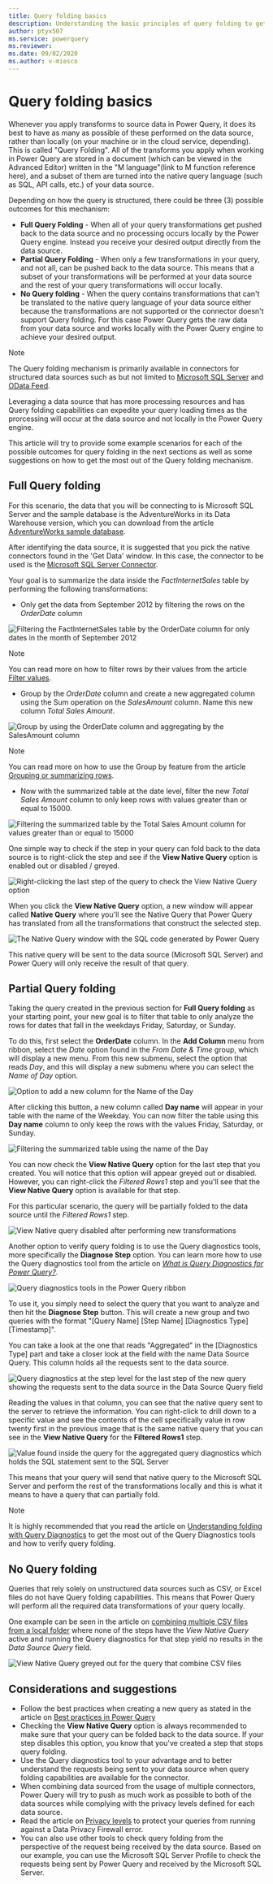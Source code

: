 ```yaml
---
title: Query folding basics
description: Understanding the basic principles of query folding to get the most out of your Power Query experience and optimize your queries.
author: ptyx507
ms.service: powerquery
ms.reviewer: 
ms.date: 09/02/2020
ms.author: v-miesco
---
```

# Query folding basics

Whenever you apply transforms to source data in Power Query, it does its best to have as many as possible of these performed on the data source, rather than locally (on your machine or in the cloud service, depending). This is called "Query Folding". All of the transforms you apply when working in Power Query are stored in a document (which can be viewed in the Advanced Editor) written in the "M language"(link to M function reference here), and a subset of them are turned into the native query language (such as SQL, API calls, etc.) of your data source.

Depending on how the query is structured, there could be three (3) possible outcomes for this mechanism:
* **Full Query Folding** - When all of your query transformations get pushed back to the data source and no processing occurs locally by the Power Query engine. Instead you receive your desired output directly from the data source.
* **Partial Query Folding** - When only a few transformations in your query, and not all, can be pushed back to the data source. This means that a subset of your transformations will be performed at your data source and the rest of your query transformations will occur locally.
* **No Query folding** -  When the query contains transformations that can't be translated to the native query language of your data source either because the transformations are not supported or the connector doesn't support Query folding. For this case Power Query gets the raw data from your data source and works locally with the Power Query engine to achieve your desired output.

>[!NOTE]
>The Query folding mechanism is primarily available in connectors for structured data sources such as but not limited to [Microsoft SQL Server](Connectors/sqlserver.md) and [OData Feed](Connectors/odatafeed.md). 
>
>Leveraging a data source that has more processing resources and has Query folding capabilities can expedite your query loading times as the prorcessing will occur at the data source and not locally in the Power Query engine.

This article will try to provide some example scenarios for each of the possible outcomes for query folding in the next sections as well as some suggestions on how to get the most out of the Query folding mechanism.

## Full Query folding

For this scenario, the data that you will be connecting to is Microsoft SQL Server and the sample database is the AdventureWorks in its Data Warehouse version, which you can download from the article [AdventureWorks sample database](https://docs.microsoft.com/sql/samples/adventureworks-install-configure).

After identifying the data source, it is suggested that you pick the native connectors found in the 'Get Data' window. In this case, the connector to be used is the [Microsoft SQL Server Connector](Connectors/SQLServer.md).

Your goal is to summarize the data inside the *FactInternetSales* table by performing the following transformations:

* Only get the data from September 2012 by filtering the rows on the *OrderDate* column

![Filtering the FactInternetSales table by the OrderDate column for only dates in the month of September 2012](images/me-query-folding-basics-filter-values.png)

>[!NOTE]
> You can read more on how to filter rows by their values from the article [Filter values](filter-values.md).

* Group by the *OrderDate* column and create a new aggregated column using the Sum operation on the *SalesAmount* column. Name this new column *Total Sales Amount*.

![Group by using the OrderDate column and aggregating by the SalesAmount column](images/me-query-folding-basics-group-by.png)

>[!NOTE]
> You can read more on how to use the Group by feature from the article [Grouping or summarizing rows](group-by.md).

* Now with the summarized table at the date level, filter the new *Total Sales Amount* column to only keep rows with values greater than or equal to 15000.

![Filtering the summarized table by the Total Sales Amount column for values greater than or equal to 15000](images/me-query-folding-basics-filter-values-greater-than.png)

One simple way to check if the step in your query can fold back to the data source is to right-click the step and see if the **View Native Query** option is enabled out or disabled / greyed.

![Right-clicking the last step of the query to check the View Native Query option](images/me-query-folding-basics-view-native-query.png)

When you click the **View Native Query** option, a new window will appear called **Native Query** where you'll see the Native Query that Power Query has translated from all the transformations that construct the selected step.

![The Native Query window with the SQL code generated by Power Query](images/me-query-folding-basics-native-query-window.png)

This native query will be sent to the data source (Microsoft SQL Server) and Power Query will only receive the result of that query.

## Partial Query folding

Taking the query created in the previous section for **Full Query folding** as your starting point, your new goal is to filter that table to only analyze the rows for dates that fall in the weekdays Friday, Saturday, or Sunday.

To do this, first select the **OrderDate** column. In the **Add Column** menu from ribbon, select the *Date* option found in the *From Date & Time* group, which will display a new menu. From this new submenu, select the option that reads *Day*, and this will display a new submenu where you can select the *Name of Day* option. 

![Option to add a new column for the Name of the Day](images/me-query-folding-basics-weekday-name.png)

After clicking this button, a new column called **Day name** will appear in your table with the name of the Weekday. You can now filter the table using this **Day name** column to only keep the rows with the values Friday, Saturday, or Sunday.

![Filtering the summarized table using the name of the Day](images/me-query-folding-basics-filter-weekday-name.png)

You can now check the **View Native Query** option for the last step that you created. You will notice that this option will appear greyed out or disabled. However, you can right-click the *Filtered Rows1* step and you'll see that the **View Native Query** option is available for that step.

For this particular scenario, the query will be partially folded to the data source until the *Filtered Rows1* step.

![View Native query disabled after performing new transformations](images/me-query-folding-basics-disabled-view-native-query.png)

Another option to verify query folding is to use the Query diagnostics tools, more specifically the **Diagnose Step** option. You can learn more how to use the Query diagnostics tool from the article on *[What is Query Diagnostics for Power Query?](querydiagnostics.md)*.

![Query diagnostics tools in the Power Query ribbon](images/me-query-folding-basics-query-diagnostics.png)

To use it, you simply need to select the query that you want to analyze and then hit the **Diagnose Step** button. This will create a new group and two queries with the format "[Query Name] [Step Name] [Diagnostics Type] [Timestamp]".

You can take a look at the one that reads "Aggregated" in the [Diagnostics Type] part and take a closer look at the field with the name Data Source Query. This column holds all the requests sent to the data source.

![Query diagnostics at the step level for the last step of the new query showing the requests sent to the data source in the Data Source Query field](images/me-query-folding-basics-query-diagnostics-aggregated-view.png)

Reading the values in that column, you can see that the native query sent to the server to retrieve the information. You can right-click to drill down to a specific value and see the contents of the cell specifically value in row twenty first in the previous image that is the same native query that you can see in the **View Native Query** for the **Filtered Rows1** step.

![Value found inside the query for the aggregated query diagnostics which holds the SQL statement sent to the SQL Server](images/me-query-folding-basics-query-diagnostics-aggregated-view-drill-down.png)

This means that your query will send that native query to the Microsoft SQL Server and perform the rest of the transformations locally and this is what it means to have a query that can partially fold.

>[!NOTE]
> It is highly recommended that you read the article on [Understanding folding with Query Diagnostics](querydiagnosticsfolding.md) to get the most out of the Query Diagnostics tools and how to verify query folding.

## No Query folding

Queries that rely solely on unstructured data sources such as CSV, or Excel files do not have Query folding capabilities. This means that Power Query will perform all the required data transformations of your query locally.

One example can be seen in the article on [combining multiple CSV files from a local folder](combine-files-csv.md) where none of the steps have the *View Native Query* active and running the Query diagnostics for that step yield no results in the *Data Source Query* field.

![View Native Query greyed out for the query that combine CSV files](images/me-query-folding-basics-csv-files-source.png)

## Considerations and suggestions

* Follow the best practices when creating a new query as stated in the article on [Best practices in Power Query](best-practices.md)
* Checking the **View Native Query** option is always recommended to make sure that your query can be folded back to the data source. If your step disables this option, you know that you've created a step that stops query folding. 
* Use the Query diagnostics tool to your advantage and to better understand the requests being sent to your data source when query folding capabilities are available for the connector.
* When combining data sourced from the usage of multiple connectors, Power Query will try to push as much work as possible to both of the data sources while complying with the privacy levels defined for each data source. 
* Read the article on [Privacy levels](dataprivacyfirewall.md) to protect your queries from running against a Data Privacy Firewall error.
* You can also use other tools to check query folding from the perspective of the request being received by the data source. Based on our example, you can use the Microsoft SQL Server Profile to check the requests being sent by Power Query and received by the Microsoft SQL Server. 
